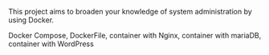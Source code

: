 This project aims to broaden your knowledge of system administration by using Docker.

Docker Compose, DockerFile, container with Nginx, container with mariaDB, container with WordPress
